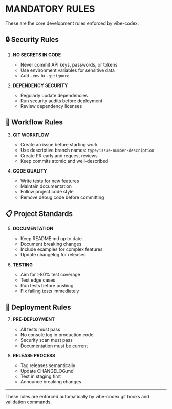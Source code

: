 # MANDATORY RULES

These are the core development rules enforced by vibe-codex.

## 🔒 Security Rules

1. **NO SECRETS IN CODE**
   - Never commit API keys, passwords, or tokens
   - Use environment variables for sensitive data
   - Add `.env` to `.gitignore`

2. **DEPENDENCY SECURITY**
   - Regularly update dependencies
   - Run security audits before deployment
   - Review dependency licenses

## 🔄 Workflow Rules

3. **GIT WORKFLOW**
   - Create an issue before starting work
   - Use descriptive branch names: `type/issue-number-description`
   - Create PR early and request reviews
   - Keep commits atomic and well-described

4. **CODE QUALITY**
   - Write tests for new features
   - Maintain documentation
   - Follow project code style
   - Remove debug code before committing

## 📋 Project Standards

5. **DOCUMENTATION**
   - Keep README.md up to date
   - Document breaking changes
   - Include examples for complex features
   - Update changelog for releases

6. **TESTING**
   - Aim for >80% test coverage
   - Test edge cases
   - Run tests before pushing
   - Fix failing tests immediately

## 🚀 Deployment Rules

7. **PRE-DEPLOYMENT**
   - All tests must pass
   - No console.log in production code
   - Security scan must pass
   - Documentation must be current

8. **RELEASE PROCESS**
   - Tag releases semantically
   - Update CHANGELOG.md
   - Test in staging first
   - Announce breaking changes

---

These rules are enforced automatically by vibe-codex git hooks and validation commands.